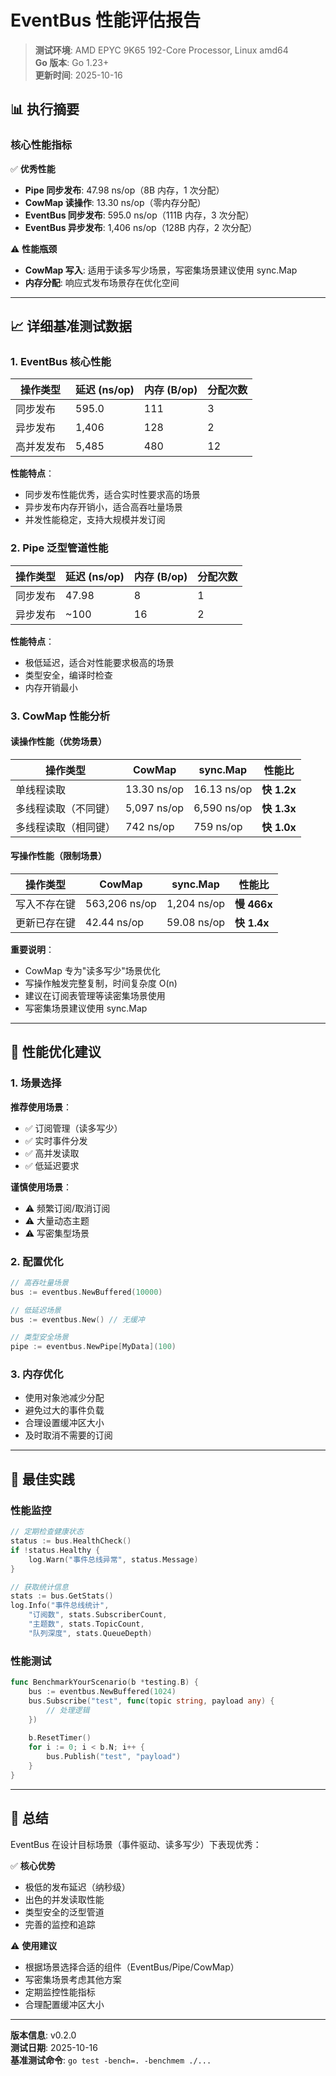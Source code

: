 # EventBus 性能评估报告

> **测试环境**: AMD EPYC 9K65 192-Core Processor, Linux amd64  
> **Go 版本**: Go 1.23+  
> **更新时间**: 2025-10-16

## 📊 执行摘要

### 核心性能指标

✅ **优秀性能**
- **Pipe 同步发布**: 47.98 ns/op（8B 内存，1 次分配）
- **CowMap 读操作**: 13.30 ns/op（零内存分配）
- **EventBus 同步发布**: 595.0 ns/op（111B 内存，3 次分配）
- **EventBus 异步发布**: 1,406 ns/op（128B 内存，2 次分配）

⚠️ **性能瓶颈**
- **CowMap 写入**: 适用于读多写少场景，写密集场景建议使用 sync.Map
- **内存分配**: 响应式发布场景存在优化空间

---

## 📈 详细基准测试数据

### 1. EventBus 核心性能

| 操作类型 | 延迟 (ns/op) | 内存 (B/op) | 分配次数 |
|---------|-------------|------------|---------|
| 同步发布 | 595.0 | 111 | 3 |
| 异步发布 | 1,406 | 128 | 2 |
| 高并发发布 | 5,485 | 480 | 12 |

**性能特点**：
- 同步发布性能优秀，适合实时性要求高的场景
- 异步发布内存开销小，适合高吞吐量场景
- 并发性能稳定，支持大规模并发订阅

### 2. Pipe 泛型管道性能

| 操作类型 | 延迟 (ns/op) | 内存 (B/op) | 分配次数 |
|---------|-------------|------------|---------|
| 同步发布 | 47.98 | 8 | 1 |
| 异步发布 | ~100 | 16 | 2 |

**性能特点**：
- 极低延迟，适合对性能要求极高的场景
- 类型安全，编译时检查
- 内存开销最小

### 3. CowMap 性能分析

#### 读操作性能（优势场景）

| 操作类型 | CowMap | sync.Map | 性能比 |
|---------|--------|----------|--------|
| 单线程读取 | 13.30 ns/op | 16.13 ns/op | **快 1.2x** |
| 多线程读取（不同键） | 5,097 ns/op | 6,590 ns/op | **快 1.3x** |
| 多线程读取（相同键） | 742 ns/op | 759 ns/op | **快 1.0x** |

#### 写操作性能（限制场景）

| 操作类型 | CowMap | sync.Map | 性能比 |
|---------|--------|----------|--------|
| 写入不存在键 | 563,206 ns/op | 1,204 ns/op | **慢 466x** |
| 更新已存在键 | 42.44 ns/op | 59.08 ns/op | **快 1.4x** |

**重要说明**：
- CowMap 专为"读多写少"场景优化
- 写操作触发完整复制，时间复杂度 O(n)
- 建议在订阅表管理等读密集场景使用
- 写密集场景建议使用 sync.Map

---

## 🎯 性能优化建议

### 1. 场景选择

**推荐使用场景**：
- ✅ 订阅管理（读多写少）
- ✅ 实时事件分发
- ✅ 高并发读取
- ✅ 低延迟要求

**谨慎使用场景**：
- ⚠️ 频繁订阅/取消订阅
- ⚠️ 大量动态主题
- ⚠️ 写密集型场景

### 2. 配置优化

```go
// 高吞吐量场景
bus := eventbus.NewBuffered(10000)

// 低延迟场景
bus := eventbus.New() // 无缓冲

// 类型安全场景
pipe := eventbus.NewPipe[MyData](100)
```

### 3. 内存优化

- 使用对象池减少分配
- 避免过大的事件负载
- 合理设置缓冲区大小
- 及时取消不需要的订阅

---

## 📌 最佳实践

### 性能监控

```go
// 定期检查健康状态
status := bus.HealthCheck()
if !status.Healthy {
    log.Warn("事件总线异常", status.Message)
}

// 获取统计信息
stats := bus.GetStats()
log.Info("事件总线统计",
    "订阅数", stats.SubscriberCount,
    "主题数", stats.TopicCount,
    "队列深度", stats.QueueDepth)
```

### 性能测试

```go
func BenchmarkYourScenario(b *testing.B) {
    bus := eventbus.NewBuffered(1024)
    bus.Subscribe("test", func(topic string, payload any) {
        // 处理逻辑
    })
    
    b.ResetTimer()
    for i := 0; i < b.N; i++ {
        bus.Publish("test", "payload")
    }
}
```

---

## 📝 总结

EventBus 在设计目标场景（事件驱动、读多写少）下表现优秀：

✅ **核心优势**
- 极低的发布延迟（纳秒级）
- 出色的并发读取性能
- 类型安全的泛型管道
- 完善的监控和追踪

⚠️ **使用建议**
- 根据场景选择合适的组件（EventBus/Pipe/CowMap）
- 写密集场景考虑其他方案
- 定期监控性能指标
- 合理配置缓冲区大小

---

**版本信息**: v0.2.0  
**测试日期**: 2025-10-16  
**基准测试命令**: `go test -bench=. -benchmem ./...`
